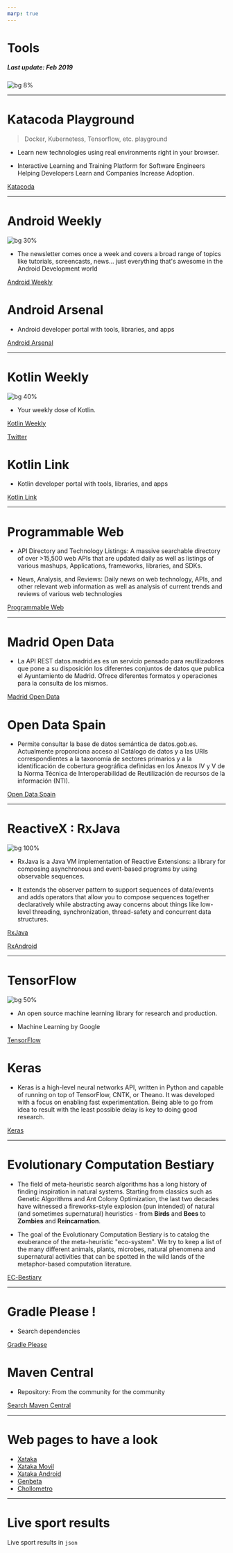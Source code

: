 ```yaml
---
marp: true
---
```



Tools
===

##### Last update: Feb 2019
![bg 8%](logo.png)

---

# Katacoda Playground

> Docker, Kubernetess, Tensorflow, etc. playground

- Learn new technologies using real environments right in your browser.

- Interactive Learning and Training Platform for Software Engineers Helping Developers Learn and Companies Increase Adoption.

[Katacoda](https://www.katacoda.com)

---

# Android Weekly
![bg 30%](android.png)

- The newsletter comes once a week and covers a broad range of topics like tutorials, screencasts, news... just everything that's awesome in the Android Development world

[Android Weekly](https://androidweekly.net)


# Android Arsenal

- Android developer portal with tools, libraries, and apps

[Android Arsenal](https://android-arsenal.com)

---

# Kotlin Weekly
![bg 40%](kotlin.png)


- Your weekly dose of Kotlin.

[Kotlin Weekly](https://us12.campaign-archive.com/home/?u=f39692e245b94f7fb693b6d82&id=93b2272cb6)

[Twitter](https://twitter.com/kotlinweekly)

# Kotlin Link

- Kotlin developer portal with tools, libraries, and apps

[Kotlin Link](https://kotlin.link)

---

# Programmable Web

- API Directory and Technology Listings: A massive searchable directory of over >15,500 web APIs that are updated daily as well as listings of various mashups,  Applications, frameworks, libraries, and SDKs.

- News, Analysis, and Reviews: Daily news on web technology, APIs, and other relevant web information as well as analysis of current trends and reviews of various web technologies

[Programmable Web](https://www.programmableweb.com)

---

# Madrid Open Data

- La API REST datos.madrid.es es un servicio pensado para reutilizadores que pone a su disposición los diferentes conjuntos de datos que publica el Ayuntamiento de Madrid. Ofrece diferentes formatos y operaciones para la consulta de los mismos.

[Madrid Open Data](https://datos.madrid.es)

# Open Data Spain

- Permite consultar la base de datos semántica de datos.gob.es. Actualmente proporciona acceso al Catálogo de datos y a las URIs correspondientes a la taxonomía de sectores primarios y a la identificación de cobertura geográfica definidas en los Anexos IV y V de la Norma Técnica de Interoperabilidad de Reutilización de recursos de la información (NTI).

[Open Data Spain](https://datos.gob.es/en)

---

# ReactiveX : RxJava

![bg 100%](rxjava.png)

- RxJava is a Java VM implementation of Reactive Extensions: a library for composing asynchronous and event-based programs by using observable sequences.

- It extends the observer pattern to support sequences of data/events and adds operators that allow you to compose sequences together declaratively while abstracting away concerns about things like low-level threading, synchronization, thread-safety and concurrent data structures.


[RxJava](https://github.com/ReactiveX/RxJava)

[RxAndroid](https://github.com/ReactiveX/RxAndroid)

---

# TensorFlow

![bg 50%](tensorflow.png)

- An open source machine learning library for research and production.

- Machine Learning by Google

[TensorFlow](https://www.tensorflow.org)

# Keras

- Keras is a high-level neural networks API, written in Python and capable of running on top of TensorFlow, CNTK, or Theano. It was developed with a focus on enabling fast experimentation. Being able to go from idea to result with the least possible delay is key to doing good research.

[Keras](https://keras.io)


---

# Evolutionary Computation Bestiary

- The field of meta-heuristic search algorithms has a long history of finding inspiration in natural systems. Starting from classics such as Genetic Algorithms and Ant Colony Optimization, the last two decades have witnessed a fireworks-style explosion (pun intended) of natural (and sometimes supernatural) heuristics - from **Birds** and **Bees** to **Zombies** and **Reincarnation**.

- The goal of the Evolutionary Computation Bestiary is to catalog the exuberance of the meta-heuristic "eco-system". We try to keep a list of the many different animals, plants, microbes, natural phenomena and supernatural activities that can be spotted in the wild lands of the metaphor-based computation literature.




[EC-Bestiary](https://github.com/fcampelo/EC-Bestiary)


---

# Gradle Please !

- Search dependencies

[Gradle Please](http://gradleplease.appspot.com)

# Maven Central

- Repository: From the community for the community

[Search Maven Central](https://search.maven.org)

---

# Web pages to have a look

- [Xataka](http://www.xataka.com)
- [Xataka Movil](http://www.xatakamovil.com)
- [Xataka Android](http://www.xatakandroid.com)
- [Genbeta](http://www.genbetadev.com)
- [Chollometro](http://www.chollometro.com)

---

# Live sport results

Live sport results in `json` 

 